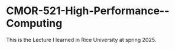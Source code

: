 # CMOR-521-High-Performance--Computing
This is the Lecture I learned in Rice University at spring 2025.
